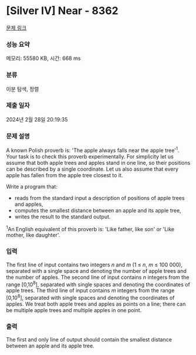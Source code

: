 # [Silver IV] Near - 8362 

[문제 링크](https://www.acmicpc.net/problem/8362) 

### 성능 요약

메모리: 55580 KB, 시간: 668 ms

### 분류

이분 탐색, 정렬

### 제출 일자

2024년 2월 28일 20:19:35

### 문제 설명

<p>A known Polish proverb is: 'The apple always falls near the apple tree'<sup>1</sup>. Your task is to check this proverb experimentally. For simplicity let us assume that both apple trees and apples stand in one line, so their positions can be described by a single coordinate. Let us also assume that every apple has fallen from the apple tree closest to it.</p>

<p>Write a program that:</p>

<ul>
	<li>reads from the standard input a description of positions of apple trees and apples,</li>
	<li>computes the smallest distance between an apple and its apple tree,</li>
	<li>writes the result to the standard output.</li>
</ul>

<p><sup>1</sup>An English equivalent of this proverb is: 'Like father, like son' or 'Like mother, like daughter'.</p>

### 입력 

 <p>The first line of input contains two integers <em>n</em> and <em>m</em> (1 ≤ <em>n</em>, <em>m</em> ≤ 100 000), separated with a single space and denoting the number of apple trees and the number of apples. The second line of input contains <em>n</em> integers from the range [0,10<sup>8</sup>], separated with single spaces and denoting the coordinates of apple trees. The third line of input contains <em>m</em> integers from the range [0,10<sup>8</sup>], separated with single spaces and denoting the coordinates of apples. We treat both apple trees and apples as points on a line; there can be multiple apple trees and multiple apples in one point.</p>

### 출력 

 <p>The first and only line of output should contain the smallest distance between an apple and its apple tree.</p>

